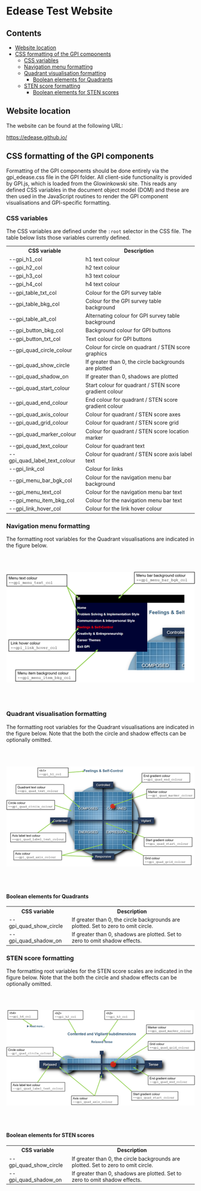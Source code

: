 # Edease Test Website

## Contents

+ [Website location](#Website-location) 
+ [CSS formatting of the GPI components](#CSS-formatting-of-the-GPI-components)
   + [CSS variables](#CSS-variables) 
   + [Navigation menu formatting](#Navigation-menu-formatting)
   + [Quadrant visualisation formatting](#Quadrant-visualisation-formatting)
      + [Boolean elements for Quadrants](#Boolean-elements-for-Quadrants)
   + [STEN score formatting](#STEN-score-formatting)
      + [Boolean elements for STEN scores](#Boolean-elements-for-STEN-scores)

## Website location
The website can be found at the following URL:

https://edease.github.io/

## CSS formatting of the GPI components
Formatting of the GPI components should be done entirely via the gpi_edease.css file in the GPI folder. All client-side functionality is provided by GPI.js, which is loaded from the Glowinkowski site. This reads any defined CSS variables in the document object model (DOM) and these are then used in the JavaScript routines to render the GPI component visualisations and GPI-specific formatting.

### CSS variables
The CSS variables are defined under the ```:root``` selector in the CSS file. The table below lists those variables currently defined.

<table>
   <tr><th>CSS variable</th><th>Description</th></tr>
   <tr><td>--gpi_h1_col</td><td>h1 text colour</td></tr>
   <tr><td>--gpi_h2_col</td><td>h2 text colour</td></tr>
   <tr><td>--gpi_h3_col</td><td>h3 text colour</td></tr>
   <tr><td>--gpi_h4_col</td><td>h4 text colour</td></tr>
   <tr><td>--gpi_table_txt_col</td><td>Colour for the GPI survey table</td></tr>
   <tr><td>--gpi_table_bkg_col</td><td>Colour for the GPI survey table background</td></tr>
   <tr><td>--gpi_table_alt_col</td><td>Alternating colour for GPI survey table background</td></tr>
   <tr><td>--gpi_button_bkg_col</td><td>Background colour for GPI buttons</td></tr>
   <tr><td>--gpi_button_txt_col</td><td>Text colour for GPI buttons</td></tr>
   <tr><td>--gpi_quad_circle_colour</td><td>Colour for circle on quadrant / STEN score graphics</td></tr>
   <tr><td>--gpi_quad_show_circle</td><td>If greater than 0, the circle backgrounds are plotted</td></tr>
   <tr><td>--gpi_quad_shadow_on</td><td>If greater than 0, shadows are plotted</td></tr>
   <tr><td>--gpi_quad_start_colour</td><td>Start colour for quadrant / STEN score gradient colour</td></tr>
   <tr><td>--gpi_quad_end_colour</td><td>End colour for quadrant / STEN score gradient colour</td></tr>
   <tr><td>--gpi_quad_axis_colour</td><td>Colour for quadrant / STEN score axes</td></tr>
   <tr><td>--gpi_quad_grid_colour</td><td>Colour for quadrant / STEN score grid</td></tr>
   <tr><td>--gpi_quad_marker_colour</td><td>Colour for quadrant / STEN score location marker</td></tr>
   <tr><td>--gpi_quad_text_colour</td><td>Colour for quadrant text</td></tr>
   <tr><td>--gpi_quad_label_text_colour</td><td>Colour for quadrant / STEN score axis label text</td></tr>
   <tr><td>--gpi_link_col</td><td>Colour for links</td></tr>
   <tr><td>--gpi_menu_bar_bgk_col</td><td>Colour for the navigation menu bar background</td></tr>
   <tr><td>--gpi_menu_text_col</td><td>Colour for the navigation menu bar text</td></tr>
   <tr><td>--gpi_menu_item_bkg_col</td><td>Colour for the navigation menu bar text</td></tr>
   <tr><td>--gpi_link_hover_col</td><td>Colour for the link hover colour</td></tr>
</table>

### Navigation menu formatting
The formatting root variables for the Quadrant visualisations are indicated in the figure below.

<br><br>

![Figure 1](images/menu_formating.png)

<br><br>

### Quadrant visualisation formatting
The formatting root variables for the Quadrant visualisations are indicated in the figure below. Note that the both the circle and shadow effects can be optionally omitted.

<br><br>

![Figure 2](images/quadrant_formatting.png)

<br><br>

#### Boolean elements for Quadrants

<table>
   <tr><th>CSS variable</th><th>Description</th></tr>
   <tr><td>--gpi_quad_show_circle</td><td>If greater than 0, the circle backgrounds are plotted. Set to zero to omit circle.</td></tr>
   <tr><td>--gpi_quad_shadow_on</td><td>If greater than 0, shadows are plotted. Set to zero to omit shadow effects.</td></tr>
</table>

### STEN score formatting
The formatting root variables for the STEN score scales are indicated in the figure below. Note that the both the circle and shadow effects can be optionally omitted.

<br><br>

![Figure 2](images/STEN_formatting.png)

<br><br>

#### Boolean elements for STEN scores

<table>
   <tr><th>CSS variable</th><th>Description</th></tr>
   <tr><td>--gpi_quad_show_circle</td><td>If greater than 0, the circle backgrounds are plotted. Set to zero to omit circle.</td></tr>
   <tr><td>--gpi_quad_shadow_on</td><td>If greater than 0, shadows are plotted. Set to zero to omit shadow effects.</td></tr>
</table>

<br><br>







